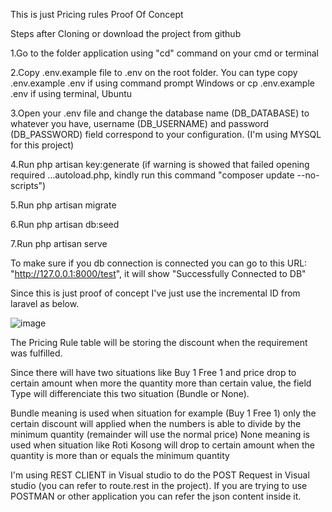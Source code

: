 This is just Pricing rules Proof Of Concept

Steps after Cloning or download the project from github

1.Go to the folder application using "cd" command on your cmd or terminal

2.Copy .env.example file to .env on the root folder. You can type copy .env.example .env if using command prompt Windows or cp .env.example .env if using terminal,   Ubuntu

3.Open your .env file and change the database name (DB_DATABASE) to whatever you have, username (DB_USERNAME) and password (DB_PASSWORD) field correspond to your configuration. (I'm using MYSQL for this project)

4.Run php artisan key:generate (if warning is showed that failed opening required ...autoload.php, kindly run this command "composer update --no-scripts")

5.Run php artisan migrate

6.Run php artisan db:seed

7.Run php artisan serve


To make sure if you db connection is connected you can go to this URL: "http://127.0.0.1:8000/test", it will show "Successfully Connected to DB"

Since this is just proof of concept I've just use the incremental ID from laravel as below.


![image](https://user-images.githubusercontent.com/68442862/180648822-e79dcde1-49cb-4517-8230-53dd793b1789.png)


The Pricing Rule table will be storing the discount when the requirement was fulfilled. 

Since there will have two situations like Buy 1 Free 1 and price drop to certain amount when more the quantity more than certain value, the field Type will differenciate this two situation (Bundle or None).

Bundle meaning is used when situation for example (Buy 1 Free 1) only the certain discount will applied when the numbers is able to divide by the minimum quantity (remainder will use the normal price)
None meaning is used when situation like Roti Kosong will drop to certain amount when the quantity is more than or equals the minimum quantity

I'm using REST CLIENT in Visual studio to do the POST Request in Visual studio (you can refer to route.rest in the project). If you are trying to use POSTMAN or other application you can refer the json content inside it. 
